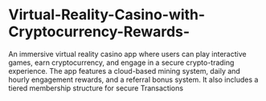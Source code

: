 # Virtual-Reality-Casino-with-Cryptocurrency-Rewards-
An immersive virtual reality casino app where users can play interactive games, earn cryptocurrency, and engage in a secure crypto-trading experience. The app features a cloud-based mining system, daily and hourly engagement rewards, and a referral bonus system. It also includes a tiered membership structure for secure Transactions 
